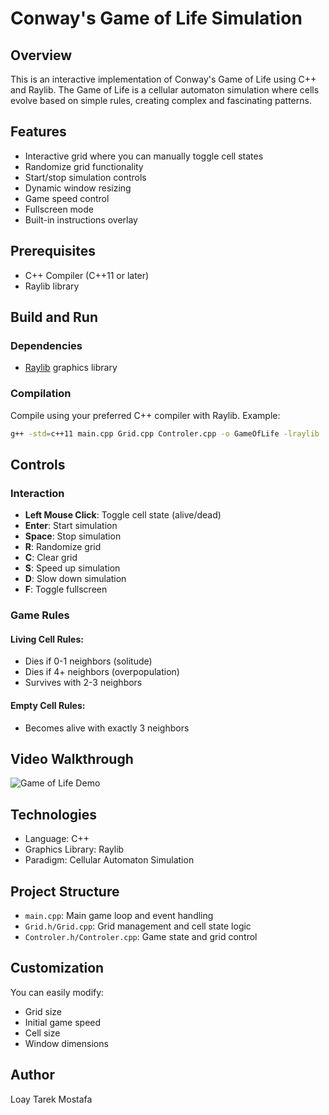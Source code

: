 # Conway's Game of Life Simulation

## Overview

This is an interactive implementation of Conway's Game of Life using C++ and Raylib. The Game of Life is a cellular automaton simulation where cells evolve based on simple rules, creating complex and fascinating patterns.

## Features

- Interactive grid where you can manually toggle cell states
- Randomize grid functionality
- Start/stop simulation controls
- Dynamic window resizing
- Game speed control
- Fullscreen mode
- Built-in instructions overlay

## Prerequisites

- C++ Compiler (C++11 or later)
- Raylib library

## Build and Run

### Dependencies
- [Raylib](https://www.raylib.com/) graphics library

### Compilation
Compile using your preferred C++ compiler with Raylib. Example:
```bash
g++ -std=c++11 main.cpp Grid.cpp Controler.cpp -o GameOfLife -lraylib
```

## Controls

### Interaction
- **Left Mouse Click**: Toggle cell state (alive/dead)
- **Enter**: Start simulation
- **Space**: Stop simulation
- **R**: Randomize grid
- **C**: Clear grid
- **S**: Speed up simulation
- **D**: Slow down simulation
- **F**: Toggle fullscreen

### Game Rules
#### Living Cell Rules:
- Dies if 0-1 neighbors (solitude)
- Dies if 4+ neighbors (overpopulation)
- Survives with 2-3 neighbors

#### Empty Cell Rules:
- Becomes alive with exactly 3 neighbors

## Video Walkthrough
![Game of Life Demo](C:/Users/002/Videos/dimo)

## Technologies
- Language: C++
- Graphics Library: Raylib
- Paradigm: Cellular Automaton Simulation

## Project Structure
- `main.cpp`: Main game loop and event handling
- `Grid.h/Grid.cpp`: Grid management and cell state logic
- `Controler.h/Controler.cpp`: Game state and grid control

## Customization
You can easily modify:
- Grid size
- Initial game speed
- Cell size
- Window dimensions

## Author
Loay Tarek Mostafa
